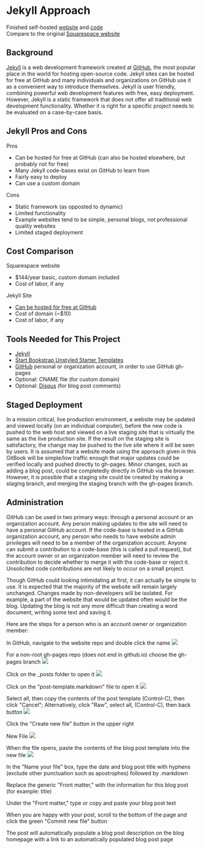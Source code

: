 # Jekyll Approach

Finished self-hosted [website](https://katherinemichel.github.io/self-hosted-church-website-jekyll) and [code](https://github.com/KatherineMichel/self-hosted-church-website-jekyll/tree/gh-pages)<br>
Compare to the original [Squarespace website](http://www.prettyprairieumc.org)

## Background

[Jekyll](https://jekyllrb.com) is a web development framework created at [GitHub](https://github.com), the most popular place in the world for hosting open-source code. Jekyll sites can be hosted for free at GitHub and many individuals and organizations on GitHub use it as a convenient way to introduce themselves. Jekyll is user friendly, combining powerful web development features with free, easy deployment. However, Jekyll is a static framework that does not offer all traditional web development functionality. Whether it is right for a specific project needs to be evaluated on a case-by-case basis. 
 
## Jekyll Pros and Cons

Pros
* Can be hosted for free at GitHub (can also be hosted elsewhere, but probably not for free)
* Many Jekyll code-bases exist on GitHub to learn from
* Fairly easy to deploy
* Can use a custom domain

Cons
* Static framework (as opposted to dynamic)
* Limited functionality
* Example websites tend to be simple, personal blogs, not professional quality websites
* Limited staged deployment

## Cost Comparison

Squarespace website
* $144/year basic, custom domain included
* Cost of labor, if any

Jekyll Site
* [Can be hosted for free at GitHub](https://help.github.com/articles/using-jekyll-as-a-static-site-generator-with-github-pages)
* Cost of domain (~$10)
* Cost of labor, if any

## Tools Needed for This Project

* [Jekyll](https://jekyllrb.com)
* [Start Bookstrap Unstyled Starter Templates](http://startbootstrap.com/template-categories/unstyled)
* [GitHub](https://github.com) personal or organization account, in order to use GitHub gh-pages
* Optional: CNAME file (for custom domain)
* Optional: [Disqus](https://disqus.com) (for blog post comments)

## Staged Deployment

In a mission critical, live production environment, a website may be updated and viewed locally (on an individual computer), before the new code is pushed to the web host and viewed on a live staging site that is virtually the same as the live production site. If the result on the staging site is satisfactory, the change may be pushed to the live site where it will be seen by users. It is assumed that a website made using the approach given in this GitBook will be simple/low traffic enough that major updates could be verified locally and pushed directly to gh-pages. Minor changes, such as adding a blog post, could be completedly directly in GitHub via the browser. However, it is possible that a staging site could be created by making a staging branch, and merging the staging branch with the gh-pages branch. 

## Administration

GitHub can be used in two primary ways: through a personal account or an organization account. Any person making updates to the site will need to have a personal GitHub account. If the code-base is hosted in a GitHub organization account, any person who needs to have website admin privileges will need to be a member of the organization account. Anyone can submit a contribution to a code-base (this is called a pull request), but the account owner or an organization member will need to review the contribution to decide whether to merge it with the code-base or reject it. Unsolicited code contributions are not likely to occur on a small project. 

Though GitHub could looking intimidating at first, it can actually be simple to use. It is expected that the majority of the website will remain largely unchanged. Changes made by non-developers will be isolated. For example, a part of the website that would be updated often would be the blog. Updating the blog is not any more difficult than creating a word document, writing some text and saving it. 

Here are the steps for a person who is an account owner or organization member: 

In GitHub, navigate to the website repo and double click the name
![](images/self-hosted-church-website-jekyll.png)

For a non-root gh-pages repo (does not end in github.io) choose the gh-pages branch
![](images/gh-pages.png)

Click on the _posts folder to open it
![](images/posts.png)

Click on the "post-template.markdown" file to open it
![](images/blog-posts.png)

Select all, then copy the contents of the post template (Control-C), then click "Cancel"; Alternatively, click "Raw", select all, (Control-C), then back button
![](images/copy-post-template.png)

Click the "Create new file" button in the upper right

New File
![](images/blog-post-new-file.png)

When the file opens, paste the contents of the blog post template into the new file
![](images/paste-into-new-file.png)


In the "Name your file" box, type the date and blog post title with hyphens (exclude other punctuation such as apostrophes) followed by .markdown

Replace the generic "Front matter," with the information for this blog post (for example: title)

Under the "Front matter," type or copy and paste your blog post text

When you are happy with your post, scroll to the bottom of the page and click the green "Commit new file" button

The post will automatically populate a blog post description on the blog homepage with a link to an automatically populated blog post page
